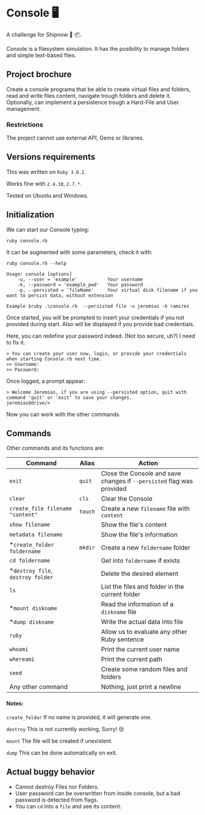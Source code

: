 # Console 🖥
A challenge for Shipnow 🚚 📦.

Console is a filesystem simulation. It has the posibility to manage folders and simple text-based files.

## Project brochure

Create a console programa that be able to create virtual files and folders, read and write files content, navigate trough folders and delete it. Optionally, can implement a persistence trough a Hard-File and User management.

### Restrictions
The project cannot use external API, Gems or libraries.

## Versions requirements
This was written on `Ruby 3.0.2`.

Works fine with `2.4.10`, `2.7.*`.

Tested on Ubuntu and Windows.

## Initialization
We can start our Console typing:

`ruby console.rb`

It can be augmented with some parameters, check it with:

`ruby console.rb --help`

```
Usage: console [options]
    -u, --user = 'example'           Your username
    -k, --password = 'example_pwd'   Your password
    -p, --persisted = 'fileName'     Your virtual disk filename if you want to persist data, without extension
    
Example $ruby .\console.rb  --persisted file -u jeremias -k ramirez
```
Once started, you will be prompted to insert your credentials if you not provided during start. Also will be displayed if you provide bad credentials.

Here, you can redefine your password indeed. (Not too secure, uh?) I need to fix it. 
```
> You can create your user now, login, or provide your credentials when starting Console.rb next time.
>> Username:
>> Password: 
```
Once logged, a prompt appear:
```
> Welcome Jeremias, if you are using --persisted option, quit with command 'quit' or 'exit' to save your changes.
jeremias@drive/>
```
Now you can work with the other commands.

## Commands
Other commands and its functions are:

| Command | Alias | Action |
| ------- | ----- | ------ |
| `exit` | `quit` | Close the Console and save changes if `--persisted` flag was provided|
| `clear` | `cls` | Clear the Console |
| `create_file filename "content" ` | `touch` | Create a new `filename` file with `content` |
| `show filename` |  | Show the file's content |
| `metadata filename` |  | Show the file's information |
| \*`create_folder foldername` | `mkdir` | Create a new `foldername` folder |
| `cd foldername` |  | Get into `foldername` if exists |
| \*`destroy file`, `destroy folder` | | Delete the desired element |
| `ls` |  | List the files and folder in the current folder |
| \*`mount diskname` |  | Read the information of a `diskname` file | 
| \*`dump diskname` |  | Write the actual data into file | 
| `ruby` |  | Allow us to evaluate any other Ruby sentence |
| `whoami` |  | Print the current user name |
| `whereami` |  | Print the current path |
| `seed` |  | Create some random files and folders |
| Any other command |  | Nothing, just print a newline |

 #### Notes:
 
`create_folder` If no name is provided, it will generate one.

`destroy` This is not currently working, Sorry! 😢

`mount` The file will be created if unexistent.

`dump` This can be done automatically on exit.

## Actual buggy behavior

* Cannot destroy Files nor Folders.
* User password can be overwritten from inside console, but a bad password is detected from flags.
* You can `cd` into a `file` and see its content.

